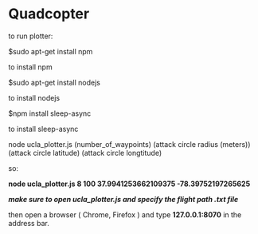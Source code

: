 # Quadcopter

to run plotter:

$sudo apt-get install npm

to install npm

$sudo apt-get install nodejs

to install nodejs

$npm install sleep-async

to install sleep-async

node ucla_plotter.js (number_of_waypoints) (attack circle radius (meters)) (attack circle latitude) (attack circle longtitude)

so:

**node ucla_plotter.js 8 100 37.9941253662109375 -78.39752197265625**

***make sure to open ucla_plotter.js and specify the flight path .txt file***

then open a browser ( Chrome, Firefox ) and type **127.0.0.1:8070** in the address bar.
